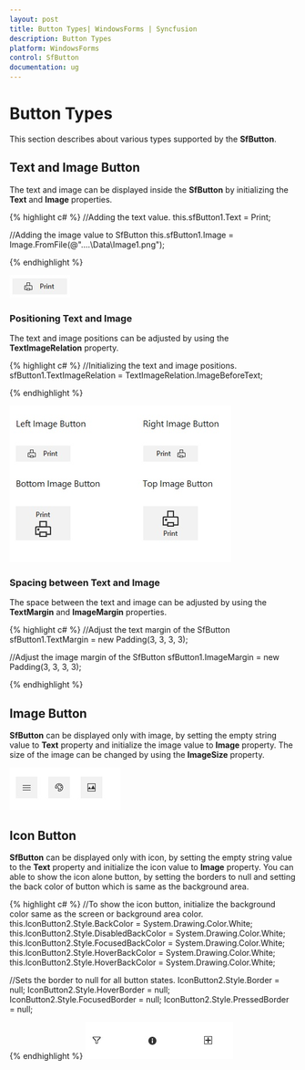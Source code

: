 ```yaml
---
layout: post
title: Button Types| WindowsForms | Syncfusion
description: Button Types
platform: WindowsForms
control: SfButton
documentation: ug
---
```


# Button Types
This section describes about various types supported by the **SfButton**.

## Text and Image Button

The text and image can be displayed inside the **SfButton** by initializing the **Text** and **Image** properties.

{% highlight c# %}
//Adding the text value.
this.sfButton1.Text = Print;

//Adding the image value to SfButton
this.sfButton1.Image = Image.FromFile(@"..\..\Data\Image1.png");

{% endhighlight %}

![](SfButton_images/SfButton_img2.jpeg)

### Positioning Text and Image

The text and image positions can be adjusted by using the **TextImageRelation** property.

{% highlight c# %}
//Initializing the text and image positions.
sfButton1.TextImageRelation = TextImageRelation.ImageBeforeText;

{% endhighlight %}

![](SfButton_images/SfButton_img3.jpeg)

### Spacing between Text and Image

The space between the text and image can be adjusted by using the **TextMargin** and **ImageMargin** properties.

{% highlight c# %}
//Adjust the text margin of the SfButton
sfButton1.TextMargin = new Padding(3, 3, 3, 3);

//Adjust the image margin of the SfButton
sfButton1.ImageMargin = new Padding(3, 3, 3, 3);

{% endhighlight %}

## Image Button

**SfButton** can be displayed only with image, by setting the empty string value to **Text** property and initialize the image value to **Image** property. The size of the image can be changed by using the **ImageSize** property.

![](SfButton_images/SfButton_img4.jpeg)

## Icon Button

**SfButton** can be displayed only with icon, by setting the empty string value to the **Text** property and initialize the icon value to **Image** property. You can able to show the icon alone button, by setting the borders to null and setting the back color of button which is same as the background area.

{% highlight c# %}
//To show the icon button, initialize the background color same as the screen or background area color.
this.IconButton2.Style.BackColor = System.Drawing.Color.White;
this.IconButton2.Style.DisabledBackColor = System.Drawing.Color.White;
this.IconButton2.Style.FocusedBackColor = System.Drawing.Color.White;
this.IconButton2.Style.HoverBackColor = System.Drawing.Color.White;
this.IconButton2.Style.HoverBackColor = System.Drawing.Color.White;

//Sets the border to null for all button states.
IconButton2.Style.Border = null;
IconButton2.Style.HoverBorder = null;
IconButton2.Style.FocusedBorder = null;
IconButton2.Style.PressedBorder = null;

{% endhighlight %}
![](SfButton_images/SfButton_img5.jpeg)

